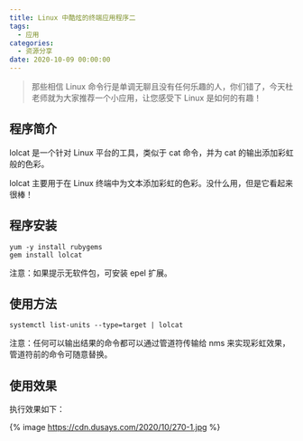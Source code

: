 ```yaml
---
title: Linux 中酷炫的终端应用程序二
tags:
  - 应用
categories:
  - 资源分享
date: 2020-10-09 00:00:00
---
```


> 那些相信 Linux 命令行是单调无聊且没有任何乐趣的人，你们错了，今天杜老师就为大家推荐一个小应用，让您感受下 Linux 是如何的有趣！

<!-- more -->

## 程序简介

lolcat 是一个针对 Linux 平台的工具，类似于 cat 命令，并为 cat 的输出添加彩虹般的色彩。

lolcat 主要用于在 Linux 终端中为文本添加彩虹的色彩。没什么用，但是它看起来很棒！

## 程序安装

```
yum -y install rubygems
gem install lolcat
```

注意：如果提示无软件包，可安装 epel 扩展。

## 使用方法

```
systemctl list-units --type=target | lolcat
```

注意：任何可以输出结果的命令都可以通过管道符传输给 nms 来实现彩虹效果，管道符前的命令可随意替换。

## 使用效果

执行效果如下：

{% image https://cdn.dusays.com/2020/10/270-1.jpg %}